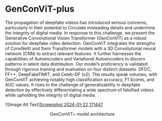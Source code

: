# GenConViT-plus
The propagation of deepfake videos has introduced serious concerns, particularly in their potential to Circulate misleading details and
undermine the integrity of digital media. In response to this challenge, we present the Generative Convolutional Vision Transformer
(GenConViT) as a robust solution for deepfake video detection. GenConViT integrates the strengths of ConvNeXt and Swin Transformer
models with a 3D Convolutional neural network (CNN) to extract relevant features. It further harnesses the capabilities of Autoencoders
and Variational Autoencoders to discern patterns in latent data distribution. Our model’s proficiency is validated through rigorous training
and evaluation on four distinct datasets. DFDC, FF++, DeepFakeTIMIT, and Celeb-DF (v2). The results speak volumes, with GenConViT
achieving notably high classification accuracy, F1 Scores, and AUC values. It rises to the challenge of generalizability in deepfake
detection by effectively differentiating a wide spectrum of falsified videos while upholding the integrity of digital media.


!![Image Alt Text][Screenshot 2024-01-22 171447](https://github.com/rohinikoli10/GenConViT-plus/assets/134802668/a0250e90-6248-4fac-8b02-43fdf3982269)

<p align="center">GenConViT+ model architecture </p>
